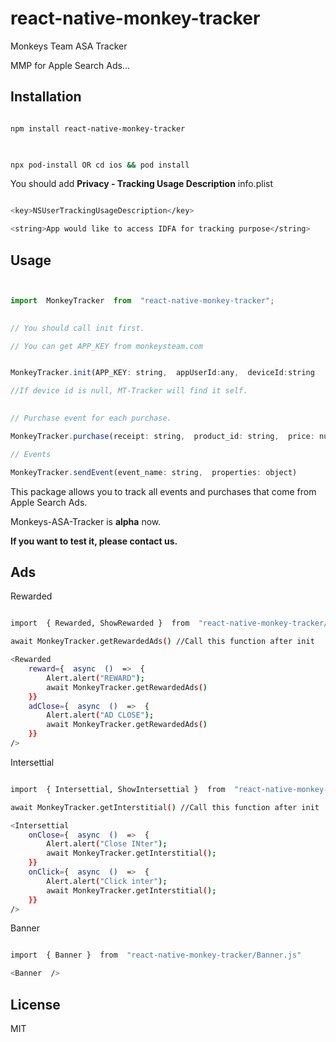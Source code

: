   

# react-native-monkey-tracker

  

  

Monkeys Team ASA Tracker

  

MMP for Apple Search Ads...

  

## Installation

  

  

```sh

npm install react-native-monkey-tracker

  

npx pod-install OR cd ios && pod install

```

  

You should add **Privacy - Tracking Usage Description** info.plist

```sh

<key>NSUserTrackingUsageDescription</key>

<string>App would like to access IDFA for tracking purpose</string>

```

## Usage

```js


import  MonkeyTracker  from  "react-native-monkey-tracker";

  
// You should call init first.

// You can get APP_KEY from monkeysteam.com


MonkeyTracker.init(APP_KEY: string,  appUserId:any,  deviceId:string  ,DEBUG:boolean);

//If device id is null, MT-Tracker will find it self.
  

// Purchase event for each purchase.

MonkeyTracker.purchase(receipt: string,  product_id: string,  price: number,  currency: string);

// Events

MonkeyTracker.sendEvent(event_name: string,  properties: object)

```

This package allows you to track all events and purchases that come from Apple Search Ads.

Monkeys-ASA-Tracker is **alpha** now.

  

**If you want to test it, please contact us.**

## Ads
Rewarded
```sh

import  { Rewarded, ShowRewarded }  from  "react-native-monkey-tracker/Rewarded.js"

await MonkeyTracker.getRewardedAds() //Call this function after init

<Rewarded 
	reward={  async  ()  =>  {
		Alert.alert("REWARD");
		await MonkeyTracker.getRewardedAds()
	}}
	adClose={  async  ()  =>  {
		Alert.alert("AD CLOSE");
		await MonkeyTracker.getRewardedAds()
	}}
/>

```
Intersettial
```sh

import  { Intersettial, ShowIntersettial }  from  "react-native-monkey-tracker/Intersettial.js"

await MonkeyTracker.getInterstitial() //Call this function after init

<Intersettial
	onClose={  async  ()  =>  {
		Alert.alert("Close INter");
		await MonkeyTracker.getInterstitial();
	}}
	onClick={  async  ()  =>  {
		Alert.alert("Click inter");
		await MonkeyTracker.getInterstitial();
	}}
/>
```
Banner
```sh

import  { Banner }  from  "react-native-monkey-tracker/Banner.js"

<Banner  />

```


  

## License

MIT